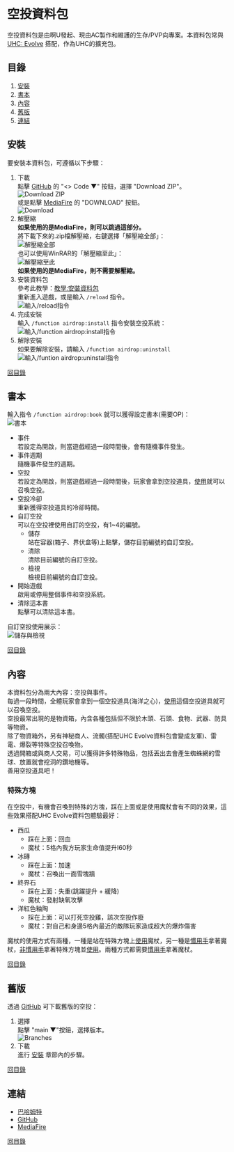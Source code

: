 # 空投資料包

空投資料包是由啊U發起、現由AC製作和維護的生存/PVP向專案。本資料包常與 [UHC: Evolve](https://forum.gamer.com.tw/C.php?bsn=18673&snA=168664) 搭配，作為UHC的擴充包。

## 目錄

1. [安裝](#安裝)
2. [書本](#書本)
3. [內容](#內容)
4. [舊版](#舊版)
5. [連結](#連結)

## 安裝

要安裝本資料包，可遵循以下步驟：

1. 下載<br>
	點擊 [GitHub](https://github.com/AlexCai2019/Airdrop) 的 "<> Code ▼" 按鈕，選擇 "Download ZIP"。<br>
	![Download ZIP](images/installation/download_zip.png)<br>
	或是點擊 [MediaFire](https://www.mediafire.com/file/07vzo8a2t57luey) 的 "DOWNLOAD" 按鈕。<br>
	![Download](images/installation/download.png)
2. 解壓縮<br>
	**如果使用的是MediaFire，則可以跳過這部分。**<br>
	將下載下來的.zip檔解壓縮，右鍵選擇「解壓縮全部」：<br>
	![解壓縮全部](images/installation/unzip.png)<br>
	也可以使用WinRAR的「解壓縮至此」：<br>
	![解壓縮至此](images/installation/winrar.png)<br>
	**如果使用的是MediaFire，則不需要解壓縮。**
3. 安裝資料包<br>
	參考此教學：[教學:安裝資料包](https://zh.minecraft.wiki/w/Tutorial:%E5%AE%89%E8%A3%85%E6%95%B0%E6%8D%AE%E5%8C%85)<br>
	重新進入遊戲，或是輸入 `/reload` 指令。<br>
	![輸入/reload指令](images/installation/reload.png)<br>
4. 完成安裝<br>
	輸入 `/function airdrop:install` 指令安裝空投系統：<br>
	![輸入/function airdrop:install指令](images/installation/install.png)
5. 解除安裝<br>
	如果要解除安裝，請輸入 `/function airdrop:uninstall`<br>
	![輸入/funtion airdrop:uninstall指令](images/installation/uninstall.png)

[回目錄](#目錄)

## 書本

輸入指令 `/function airdrop:book` 就可以獲得設定書本(需要OP)：<br>
![書本](images/book/book.png)<br>
- 事件<br>
	若設定為開啟，則當遊戲經過一段時間後，會有隨機事件發生。
- 事件週期<br>
	隨機事件發生的週期。
- 空投<br>
	若設定為開啟，則當遊戲經過一段時間後，玩家會拿到空投道具，<u title="預設右鍵">使用</u>就可以召喚空投。
- 空投冷卻<br>
	重新獲得空投道具的冷卻時間。
- 自訂空投<br>
	可以在空投裡使用自訂的空投，有1~4的編號。
	- 儲存<br>
		站在容器(箱子、界伏盒等)上點擊，儲存目前編號的自訂空投。
	- 清除<br>
		清除目前編號的自訂空投。
	- 檢視<br>
		檢視目前編號的自訂空投。
- 開始遊戲<br>
	啟用或停用整個事件和空投系統。
- 清除這本書<br>
	點擊可以清除這本書。

自訂空投使用展示：<br>
![儲存與檢視](images/book/custom_showcase.gif)

[回目錄](#目錄)

## 內容

本資料包分為兩大內容：空投與事件。<br>
每過一段時間，全體玩家會拿到一個空投道具(海洋之心)，<u title="預設右鍵">使用</u>這個空投道具就可以召喚空投。<br>
空投最常出現的是物資箱，內含各種包括但不限於木頭、石頭、食物、武器、防具等物資。<br>
除了物資箱外，另有神秘商人、流髑(搭配UHC Evolve資料包會變成友軍)、雷電、爆裂等特殊空投召喚物。<br>
透過開箱或與商人交易，可以獲得許多特殊物品，包括丟出去會產生蜘蛛網的雪球、放置就會挖洞的鑽地機等。<br>
善用空投道具吧！

### 特殊方塊

在空投中，有機會召喚到特殊的方塊，踩在上面或是使用魔杖會有不同的效果，這些效果搭配UHC Evolve資料包體驗最好：

- 西瓜
	- 踩在上面：回血
	- 魔杖：5格內我方玩家生命值提升I60秒
- 冰磚
	- 踩在上面：加速
	- 魔杖：召喚出一面雪塊牆
- 終界石
	- 踩在上面：失重(跳躍提升 + 緩降)
	- 魔杖：發射缺氧攻擊
- 洋紅色釉陶
	- 採在上面：可以打死空投雞，該次空投作廢
	- 魔杖：對自己和身邊5格內最近的敵隊玩家造成超大的爆炸傷害

魔杖的使用方式有兩種，一種是站在特殊方塊上<u title="預設右鍵">使用</u>魔杖，另一種是<u title="預設右手">慣用手</u>拿著魔杖，<u title="預設左手">非慣用手</u>拿著特殊方塊並<u title="預設右鍵">使用</u>。兩種方式都需要<u title="預設右手">慣用手</u>拿著魔杖。

[回目錄](#目錄)

## 舊版

透過 [GitHub](https://github.com/AlexCai2019/Airdrop) 可下載舊版的空投：<br>
1. 選擇<br>
	點擊 "main ▼"按鈕，選擇版本。<br>
	![Branches](images/legacy/branches.png)
2. 下載<br>
	進行 [安裝](#安裝) 章節內的步驟。

[回目錄](#目錄)

## 連結

- [巴哈姆特](https://forum.gamer.com.tw/C.php?bsn=18673&snA=200820)
- [GitHub](https://github.com/AlexCai2019/Airdrop)
- [MediaFire](https://www.mediafire.com/file/07vzo8a2t57luey)

[回目錄](#目錄)